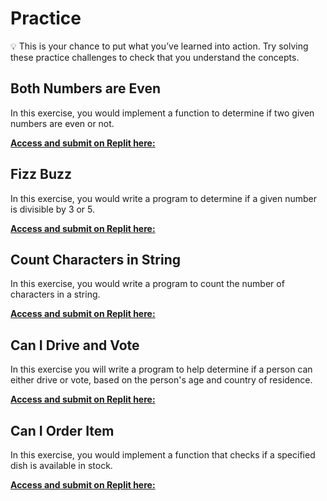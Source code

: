 # Practice

<aside>

💡 This is your chance to put what you’ve learned into action. Try solving these practice challenges to check that you understand the concepts.

</aside>

## Both Numbers are Even
<aside>
In this exercise, you would implement a function to determine if two given numbers are even or not.

[**Access and submit on Replit here:**](https://replit.com/team/tk9-wf/Both-Numbers-are-Even)

</aside>

## Fizz Buzz
<aside>
In this exercise, you would write a program to determine if a given number is divisible by 3 or 5.

[**Access and submit on Replit here:**](https://replit.com/team/tk9-wf/Fizz-Buzz)

</aside>

## Count Characters in String
<aside>
In this exercise, you would write a program to count the number of characters in a string.

[**Access and submit on Replit here:**](https://replit.com/team/tk9-wf/Count-Characters-in-String)

</aside>

## Can I Drive and Vote
<aside>
In this exercise you will write a program to help determine if a person can either drive or vote, based on the person's age and country of residence.

[**Access and submit on Replit here:**](https://replit.com/team/tk9-wf/Can-I-Drive-and-Vote)

</aside>

## Can I Order Item

<aside>
In this exercise, you would implement a function that checks if a specified dish is available in stock.

[**Access and submit on Replit here:**](https://replit.com/team/tk9-wf/Can-I-Order-Item)

</aside>
<!-- TODO: add replit links to above descriptions -->